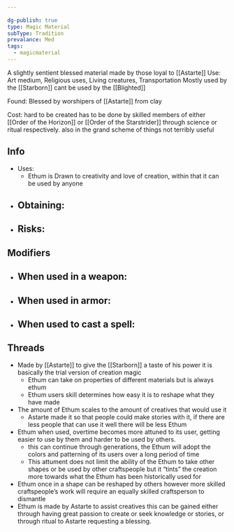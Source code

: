 ```yaml
---
 
dg-publish: true
type: Magic Material
subType: Tradition
prevalance: Med
tags:
  - magicmaterial
---
```

A slightly sentient blessed material made by those loyal to [[Astarte]]
Use: Art medium, Religious uses, Living creatures, Transportation
Mostly used by the [[Starborn]] cant be used by the [[Blighted]]

Found: Blessed by worshipers of [[Astarte]] from clay

Cost: hard to be created has to be done by skilled members of either [[Order of the Horizon]] or [[Order of the Starstrider]] through science or ritual respectively. also in the grand scheme of things not terribly useful
## Info
- Uses:
	- Ethum is Drawn to creativity and love of creation, within that it can be used by anyone
- Obtaining:
	- 
- Risks:
	- 
## Modifiers
- When used in a weapon:
	- 
- When used in armor:
	- 
- When used to cast a spell:
	- 
## Threads
- Made by [[Astarte]] to give the [[Starborn]] a taste of his power it is basically the trial version of creation magic
	- Ethum can take on properties of different materials but is always ethum
	- Ethum users skill determines how easy it is to reshape what they have made
- The amount of Ethum scales to the amount of creatives that would use it
	- Astarte made it so that people could make stories with it, if there are less people that can use it well there will be less Ethum
- Ethum when used, overtime becomes more attuned to its user, getting easier to use by them and harder to be used by others.
	- this can continue through generations, the Ethum will adopt the colors and patterning of its users over a long period of time
	- This attument does not limit the ability of the Ethum to take other shapes or be used by other craftspeople but it “tints” the creation more towards what the Ethum has been historically used for
- Ethum once in a shape can be reshaped by others however more skilled craftspeople’s work will require an equally skilled craftsperson to dismantle
- Ethum is made by Astarte to assist creatives this can be gained either through having great passion to create or seek knowledge or stories, or through ritual to Astarte requesting a blessing.